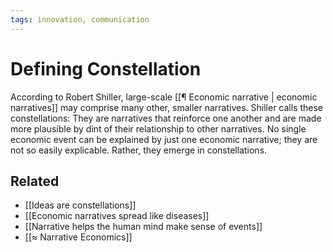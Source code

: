 ```yaml
---
tags: innovation, communication
---
```

# Defining Constellation
According to Robert Shiller, large-scale [[¶ Economic narrative | economic narratives]] may comprise many other, smaller narratives. Shiller calls these constellations: They are narratives that reinforce one another and are made more plausible by dint of their relationship to other narratives. No single economic event can be explained by just one economic narrative; they are not so easily explicable. Rather, they emerge in constellations.

## Related

-   [[Ideas are constellations]]
-   [[Economic narratives spread like diseases]]
-   [[Narrative helps the human mind make sense of events]]
-   [[≈ Narrative Economics]]